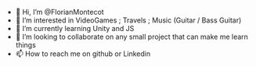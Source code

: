 - 👋 Hi, I’m @FlorianMontecot
- 👀 I’m interested in VideoGames ; Travels ; Music (Guitar / Bass Guitar)
- 🌱 I’m currently learning Unity and JS
- 💞️ I’m looking to collaborate on any small project that can make me learn things
- 📫 How to reach me on github or Linkedin

<!---
FlorianMontecot/FlorianMontecot is a ✨ special ✨ repository because its `README.md` (this file) appears on your GitHub profile.
You can click the Preview link to take a look at your changes.
--->
